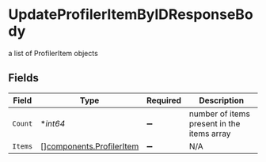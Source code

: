 # UpdateProfilerItemByIDResponseBody

a list of ProfilerItem objects


## Fields

| Field                                                                | Type                                                                 | Required                                                             | Description                                                          |
| -------------------------------------------------------------------- | -------------------------------------------------------------------- | -------------------------------------------------------------------- | -------------------------------------------------------------------- |
| `Count`                                                              | **int64*                                                             | :heavy_minus_sign:                                                   | number of items present in the items array                           |
| `Items`                                                              | [][components.ProfilerItem](../../models/components/profileritem.md) | :heavy_minus_sign:                                                   | N/A                                                                  |